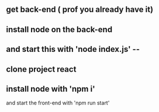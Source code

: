 get back-end ( prof you already have it)
------
install node on the back-end
------
and start this with 'node index.js' --
------
clone project react
------
install node with 'npm i'
------
and start the front-end with 'npm run start'
